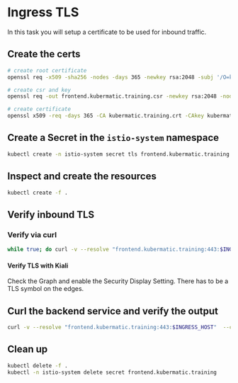 # Ingress TLS

In this task you will setup a certificate to be used for inbound traffic.

## Create the certs

```bash
# create root certificate
openssl req -x509 -sha256 -nodes -days 365 -newkey rsa:2048 -subj '/O=kubermatic training/CN=kubermatic.training' -keyout kubermatic.training.key -out kubermatic.training.crt

# create csr and key
openssl req -out frontend.kubermatic.training.csr -newkey rsa:2048 -nodes -keyout frontend.kubermatic.training.key -subj "/CN=frontend.kubermatic.training/O=kubermatic training"

# create certificate
openssl x509 -req -days 365 -CA kubermatic.training.crt -CAkey kubermatic.training.key -set_serial 0 -in frontend.kubermatic.training.csr -out frontend.kubermatic.training.crt
```

## Create a Secret in the `istio-system` namespace

```bash
kubectl create -n istio-system secret tls frontend.kubermatic.training --key=frontend.kubermatic.training.key --cert=frontend.kubermatic.training.crt
```

## Inspect and create the resources

```bash
kubectl create -f .
```

## Verify inbound TLS

### Verify via curl

```bash
while true; do curl -v --resolve "frontend.kubermatic.training:443:$INGRESS_HOST" --cacert kubermatic.training.crt "https://frontend.kubermatic.training:443/"; sleep 5; done
```

#### Verify TLS with Kiali

Check the Graph and enable the Security Display Setting. There has to be a TLS symbol on the edges.

## Curl the backend service and verify the output

```bash
curl -v --resolve "frontend.kubermatic.training:443:$INGRESS_HOST"  --cacert kubermatic.training.crt "https://frontend.kubermatic.training:443/"
```

## Clean up

```bash
kubectl delete -f .
kubectl -n istio-system delete secret frontend.kubermatic.training
```

